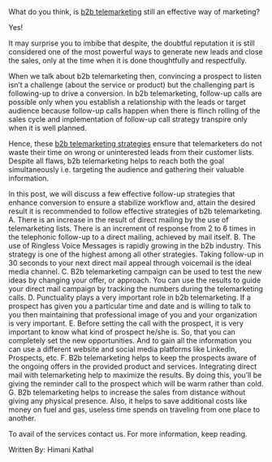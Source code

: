 What do you think, is <a href="https://www.pangeaglobalservices.com/lead-generation/">b2b telemarketing</a> still an effective way of marketing?

Yes!

It may surprise you to imbibe that despite, the doubtful reputation it is still considered one of the most powerful ways to generate new leads and close the sales, only at the time when it is done thoughtfully and respectfully.

When we talk about b2b telemarketing then, convincing a prospect to listen isn’t a challenge (about the service or product) but the challenging part is following-up to drive a conversion. In b2b telemarketing, follow-up calls are possible only when you establish a relationship with the leads or target audience because follow-up calls happen when there is flinch rolling of the sales cycle and implementation of follow-up call strategy transpire only when it is well planned.

Hence, these <a href="https://www.pangeaglobalservices.com/lead-generation/">b2b telemarketing strategies</a> ensure that telemarketers do not waste their time on wrong or uninterested leads from their customer lists. Despite all flaws, b2b telemarketing helps to reach both the goal simultaneously i.e. targeting the audience and gathering their valuable information.

In this post, we will discuss a few effective follow-up strategies that enhance conversion to ensure a stabilize workflow and, attain the desired result it is recommended to follow effective strategies of b2b telemarketing.
A.	There is an increase in the result of direct mailing by the use of telemarketing lists. There is an increment of response from 2 to 6 times in the telephonic follow-up to a direct mailing, achieved by mail itself.
B.	The use of Ringless Voice Messages is rapidly growing in the b2b industry. This strategy is one of the highest among all other strategies. Taking follow-up in 30 seconds to your next direct mail appeal through voicemail is the ideal media channel.
C.	B2b telemarketing campaign can be used to test the new ideas by changing your offer, or approach. You can use the results to guide your direct mail campaign by tracking the numbers during the telemarketing calls.
D.	Punctuality plays a very important role in b2b telemarketing. If a prospect has given you a particular time and date and is willing to talk to you then maintaining that professional image of you and your organization is very important.
E.	Before setting the call with the prospect, it is very important to know what kind of prospect he/she is. So, that you can completely set the new opportunities. And to gain all the information you can use a different website and social media platforms like LinkedIn, Prospects, etc.
F.	B2b telemarketing helps to keep the prospects aware of the ongoing offers in the provided product and services. Integrating direct mail with telemarketing help to maximize the results. By doing this, you’ll be giving the reminder call to the prospect which will be warm rather than cold.
G.	B2b telemarketing helps to increase the sales from distance without giving any physical presence. Also, it helps to save additional costs like money on fuel and gas, useless time spends on traveling from one place to another.

To avail of the services contact us. For more information, keep reading.


Written By:
Himani Kathal
